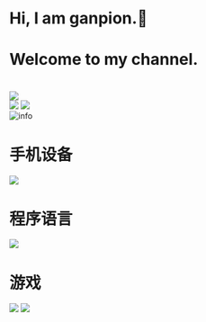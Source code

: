 ##### <h1>Hi, I am ganpion.👋</h1>
##### <h1>Welcome to my channel. <h1>

<!--
**MF625/MF625** is a ✨ _special_ ✨ repository because its `README.md` (this file) appears on your GitHub profile.

Here are some ideas to get you started:

- 🔭 I’m currently working on ...
- 🌱 I’m currently learning ...
- 👯 I’m looking to collaborate on ...
- 🤔 I’m looking for help with ...
- 💬 Ask me about ...
- 📫 How to reach me: ...
- 😄 Pronouns: ...
- ⚡ Fun fact: ...
-->
![](https://visitor-badge.glitch.me/badge?page_id=MF625.readme)
<br>
![](http://MF625.cn:4000/get/@MF625.readme)
![](http://antzuhl.cn:4000/get/@MF625)
<br>
![info](https://github-readme-stats.vercel.app/api?username=MF625&show_icons=true&count_private=true&hide=prs&theme=default_repocard)

# 手机设备
[![](https://img.shields.io/badge/HUAWEI-P30-f5010c?style=flat-square&logo=huawei&logoColor=ffffff)](https://www.huawei.com/)
 
# 程序语言
[![](https://img.shields.io/badge/-Java-007396?style=flat-square&logo=java&logoColor=ffffff)](https://reactjs.org/)
 
# 游戏
![](https://img.shields.io/badge/-Nintendo%20Switch-e60012?style=flat-square&logo=nintendo%20switch&logoColor=ffffff)
[![](https://img.shields.io/badge/Steam-171a21?style=flat-square&logo=steam&logoColor=ffffff)](https://steamcommunity.com/id/antzuhl)

